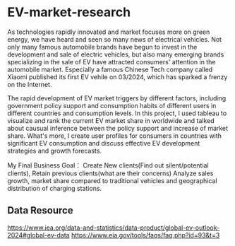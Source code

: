 # EV-market-research
As technologies rapidly innovated and market focuses more on green energy, we have heard and seen so many news of electrical vehicles. Not only many famous automobile brands have begun to invest in the development and sale of electric vehicles, but also many emerging brands specializing in the sale of EV have attracted consumers' attention in the automobile market. Especially a famous Chinese Tech company called Xiaomi published its first EV vehile on 03/2024, which has sparked a frenzy on the Internet.

The rapid development of EV market triggers by different factors, including government policy support and consumption habits of different users in different countries and consumption levels. In this project, I used tableau to visualize and rank the current EV market share in worldwide and talked about causual inference between the policy support and increase of market share. What's more, I create user profiles for consumers in countries with significant EV consumption and discuss effective EV development strategies and growth forecasts.

My Final Business Goal： Create New clients(Find out silent/potential clients), Retain previous clients(what are their concerns)
Analyze sales growth, market share compared to traditional vehicles and geographical distribution of charging stations.


## Data Resource
https://www.iea.org/data-and-statistics/data-product/global-ev-outlook-2024#global-ev-data
https://www.eia.gov/tools/faqs/faq.php?id=93&t=3
